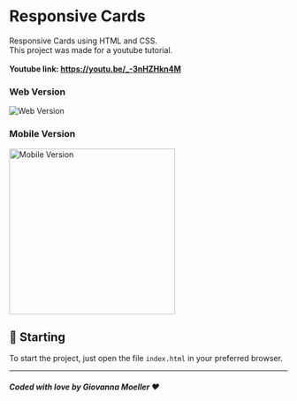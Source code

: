 
# Responsive Cards

Responsive Cards using HTML and CSS.<br />
This project was made for a youtube tutorial.<br /><br/>
**Youtube link: https://youtu.be/_-3nHZHkn4M**
### Web Version
<img src="https://i.imgur.com/nxf5JAi.png" alt="Web Version"/>

### Mobile Version
<img src="https://i.imgur.com/GfFl7Pt.png" alt="Mobile Version" width="300"/>

## 🚀 Starting

To start the project, just open the file `index.html` in your preferred browser.

---
##### Coded with love by Giovanna Moeller ♥️
